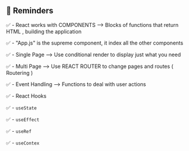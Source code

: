 ## 📌 Reminders

✅​ - React works with COMPONENTS --> Blocks of functions that return HTML , building the application

✅​ - "App.js" is the supreme component, it index all the other components

✅​ - Single Page --> Use conditional render to display just what you need

✅​ - Multi Page --> Use REACT ROUTER to change pages and routes ( Routering )

✅​ - Event Handling --> Functions to deal with user actions

✅​ - React Hooks

✅​ - `useState`

✅​ - `useEffect`

✅​ - `useRef`

✅​ - `useContex`
